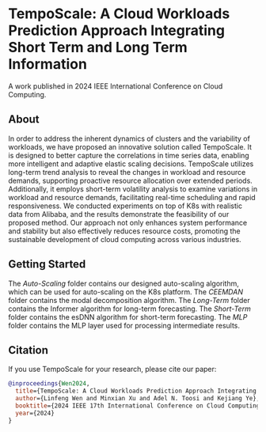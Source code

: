 # TempoScale: A Cloud Workloads Prediction Approach Integrating Short Term and Long Term Information
A work published in 2024 IEEE International Conference on Cloud Computing.

## About
In order to address the inherent dynamics of clusters and the variability of workloads, we have proposed an innovative solution called TempoScale. It is designed to better capture the correlations in time series data, enabling more intelligent and adaptive elastic scaling decisions. TempoScale utilizes long-term trend analysis to reveal the changes in workload and resource demands, supporting proactive resource allocation over extended periods. Additionally, it employs short-term volatility analysis to examine variations in workload and resource demands, facilitating real-time scheduling and rapid responsiveness. We conducted experiments on top of K8s with realistic data from Alibaba, and the results demonstrate the feasibility of our proposed method. Our approach not only enhances system performance and stability but also effectively reduces resource costs, promoting the sustainable development of cloud computing across various industries.

## Getting Started
The _Auto-Scaling_ folder contains our designed auto-scaling algorithm, which can be used for auto-scaling on the K8s platform. The _CEEMDAN_ folder contains the modal decomposition algorithm. The _Long-Term_ folder contains the Informer algorithm for long-term forecasting. The _Short-Term_ folder contains the esDNN algorithm for short-term forecasting. The _MLP_ folder contains the MLP layer used for processing intermediate results.

## Citation
If you use TempoScale for your research, please cite our paper:

```bibtex
@inproceedings{Wen2024,
  title={TempoScale: A Cloud Workloads Prediction Approach Integrating Short-Term and Long-Term Information},
  author={Linfeng Wen and Minxian Xu and Adel N. Toosi and Kejiang Ye},
  booktitle={2024 IEEE 17th International Conference on Cloud Computing (CLOUD)},
  year={2024}
}
```
